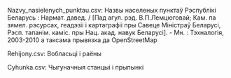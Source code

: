 Nazvy_nasielenych_punktau.csv:
    Назвы населеных пунктаў Рэспублікі Беларусь : Нармат. давед. / [Пад агул. рэд. В.П.Лемцюговай; Кам. па зямел. рэсурсах, геадэзіі і картаграфіі пры Савеце Міністраў Беларусі, Рэсп. тапанім. каміс. пры Нац. акад. навук Беларусі]. - Мн. : Тэхналогія, 2003-2010
    а таксама прывязка да OpenStreetMap

Rehijony.csv:
    Вобласьці і раёны

Cyhunka.csv:
    Чыгуначныя станцыі і прыпынкі
